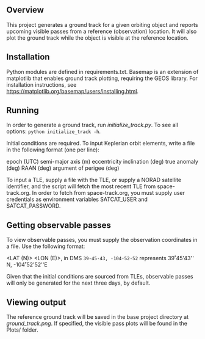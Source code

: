 ## Overview

This project generates a ground track for a given orbiting object and reports upcoming visible passes from a reference
(observation) location. It will also plot the ground track while the object is visible at the reference location.

## Installation

Python modules are defined in requirements.txt. Basemap is an extension of matplotlib that enables ground track plotting, 
requiring the GEOS library. For installation instructions, see https://matplotlib.org/basemap/users/installing.html.

## Running

In order to generate a ground track, run _initialize_track.py_. To see all options:
`python initialize_track -h`.

Initial conditions are required. To input Keplerian orbit elements, write a file in the following format (one per line):

epoch (UTC)
semi-major axis (m)
eccentricity
inclination (deg)
true anomaly (deg)
RAAN (deg)
argument of perigee (deg)

To input a TLE, supply a file with the TLE, or supply a NORAD satellite identifier, and the script will fetch the most
recent TLE from space-track.org. In order to fetch from space-track.org, you must supply user credentials as environment
variables SATCAT_USER and SATCAT_PASSWORD.

## Getting observable passes

To view observable passes, you must supply the observation coordinates in a file. Use the following format:

<LAT (N)> <LON (E)>, in DMS
`39-45-43, -104-52-52` represents 39˚45'43'' N, -104˚52'52''E

Given that the initial conditions are sourced from TLEs, observable passes will only be generated for the next three days,
by default.

## Viewing output

The reference ground track will be saved in the base project directory at _ground_track.png_. If specified, the visible 
pass plots will be found in the Plots/ folder.